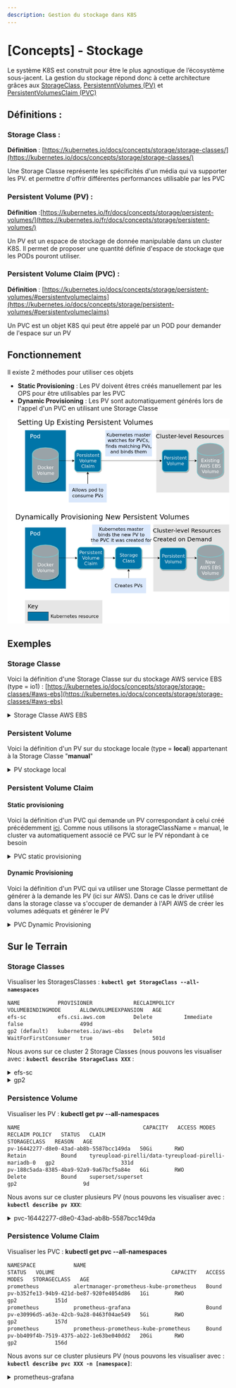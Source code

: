 ```yaml
---
description: Gestion du stockage dans K8S
---
```


# \[Concepts] - Stockage

Le système K8S est construit pour être le plus agnostique de l’écosystème sous-jacent. La gestion du stockage répond donc à cette architecture grâces aux [StorageClass](vision-and-values.md#storage-class), [PersistenntVolumes (PV)](vision-and-values.md#persistent-volume-pv) et [PersistentVolumesClaim (PVC)](vision-and-values.md#persistent-volume-claim-pvc)

## Définitions :

### **Storage Class :**&#x20;

**Définition** : [https://kubernetes.io/docs/concepts/storage/storage-classes/](https://kubernetes.io/docs/concepts/storage/storage-classes/)

Une Storage Classe représente les spécificités d'un média qui va supporter les PV. et permettre d'offrir différentes performances utilisable par les PVC

### **Persistent Volume (PV) :**&#x20;

**Définition** :[https://kubernetes.io/fr/docs/concepts/storage/persistent-volumes/](https://kubernetes.io/fr/docs/concepts/storage/persistent-volumes/)

Un PV est un espace de stockage de donnée manipulable dans un cluster K8S. Il permet de proposer une quantité définie d'espace de stockage que les PODs pouront utiliser.

### **Persistent Volume Claim (PVC) :**&#x20;

**Définition** : [https://kubernetes.io/docs/concepts/storage/persistent-volumes/#persistentvolumeclaims](https://kubernetes.io/docs/concepts/storage/persistent-volumes/#persistentvolumeclaims)

Un PVC est un objet K8S qui peut être appelé par un POD pour demander de l'espace sur un PV



## Fonctionnement

Il existe 2 méthodes pour utiliser ces objets

* **Static Provisioning** : Les PV doivent  êtres créés manuellement par les OPS pour être utilisables par les PVC
* **Dynamic Provisioning** : Les PV sont automatiquement générés lors de l'appel d'un PVC en utilisant une Storage Classe

![](../.gitbook/assets/image.png)



## Exemples

### Storage Classe

Voici la définition d'une Storage Classe sur du stockage AWS  service EBS (type = io1) : [https://kubernetes.io/docs/concepts/storage/storage-classes/#aws-ebs](https://kubernetes.io/docs/concepts/storage/storage-classes/#aws-ebs)

<details>

<summary>Storage Classe AWS EBS</summary>

```
apiVersion: storage.k8s.io/v1
kind: StorageClass
metadata:
  name: aws-ebs
provisioner: kubernetes.io/aws-ebs
parameters:
  type: io1
  iopsPerGB: "10"
  fsType: ext4
```

</details>

### Persistent Volume

Voici la définition d'un PV sur du stockage locale (type = **local**) appartenant à la Storage Classe "**manual**"

<details>

<summary>PV stockage local</summary>

```
apiVersion: v1
kind: PersistentVolume
metadata:
  name: task-pv-volume
  labels:
    type: local
spec:
  storageClassName: manual
  capacity:
    storage: 10Gi
  accessModes:
    - ReadWriteOnce
  hostPath:
    path: "/mnt/data"
```

</details>

### Persistent Volume Claim

#### Static provisioning

Voici la définition d'un PVC qui demande un PV correspondant à celui créé précédemment [ici](vision-and-values.md#persistent-volume). Comme nous utilisons la storageClassName = manual, le cluster va automatiquement associé ce PVC sur le PV répondant à ce besoin

<details>

<summary>PVC static provisioning</summary>

```
apiVersion: v1
kind: PersistentVolumeClaim
metadata:
  name: task-pv-claim
spec:
  storageClassName: manual
  accessModes:
    - ReadWriteOnce
  resources:
    requests:
      storage: 3Gi
```

</details>

#### **Dynamic Provisioning**&#x20;

Voici la définition d'un PVC qui va utiliser une Storage Classe permettant de générer à la demande les PV (ici sur AWS). Dans ce cas le driver utilisé dans la storage classe va s'occuper de demander à l'API AWS de créer les volumes adéquats et générer le PV

<details>

<summary>PVC Dynamic Provisioning</summary>

```
apiVersion: v1
kind: PersistentVolumeClaim
metadata:
  name: task-pv-claim
spec:
  storageClassName: aws-ebs
  accessModes:
    - ReadWriteOnce
  resources:
    requests:
      storage: 3Gi
```

</details>

## Sur le Terrain

### Storage Classes

Visualiser les StoragesClasses : **`kubectl get StorageClass --all-namespaces`**

```
NAME            PROVISIONER             RECLAIMPOLICY   VOLUMEBINDINGMODE      ALLOWVOLUMEEXPANSION   AGE
efs-sc          efs.csi.aws.com         Delete          Immediate              false                  499d
gp2 (default)   kubernetes.io/aws-ebs   Delete          WaitForFirstConsumer   true                   501d
```

Nous avons sur ce cluster 2 Storage Classes (nous pouvons les visualiser avec : **`kubectl describe StorageClass XXX`** :&#x20;

<details>

<summary>efs-sc</summary>

```
Name:            efs-sc
IsDefaultClass:  No
Annotations:     kubectl.kubernetes.io/last-applied-configuration={"apiVersion":"storage.k8s.io/v1","kind":"StorageClass","metadata":{"annotations":{},"name":"efs-sc"},"provisioner":"efs.csi.aws.com"}

Provisioner:           efs.csi.aws.com
Parameters:            <none>
AllowVolumeExpansion:  <unset>
MountOptions:          <none>
ReclaimPolicy:         Delete
VolumeBindingMode:     Immediate
Events:                <none>
```

</details>

<details>

<summary>gp2</summary>

```
Name:            gp2
IsDefaultClass:  Yes
Annotations:     kubectl.kubernetes.io/last-applied-configuration={"apiVersion":"storage.k8s.io/v1","kind":"StorageClass","metadata":{"annotations":{"storageclass.kubernetes.io/is-default-class":"true"},"name":"gp2"},"parameters":{"fsType":"ext4","type":"gp2"},"provisioner":"kubernetes.io/aws-ebs","volumeBindingMode":"WaitForFirstConsumer"}
,storageclass.kubernetes.io/is-default-class=true
Provisioner:           kubernetes.io/aws-ebs
Parameters:            fsType=ext4,type=gp2
AllowVolumeExpansion:  True
MountOptions:          <none>
ReclaimPolicy:         Delete
VolumeBindingMode:     WaitForFirstConsumer
Events:                <none>

```

</details>

### Persistence Volume

Visualiser les PV : **kubectl get pv --all-namespaces**

```
NAME                                       CAPACITY   ACCESS MODES   RECLAIM POLICY   STATUS   CLAIM                                                 STORAGECLASS   REASON   AGE
pv-16442277-d8e0-43ad-ab8b-5587bcc149da   50Gi       RWO            Retain           Bound    tyreupload-pirelli/data-tyreupload-pirelli-mariadb-0   gp2                     331d
pv-188c5ada-8385-4ba9-92a9-9a67bcf5a84e   6Gi        RWO            Delete           Bound    superset/superset                                      gp2                     9d
```

Nous avons sur ce cluster plusieurs PV (nous pouvons les visualiser avec : **`kubectl describe pv XXX`**:&#x20;

<details>

<summary>pvc-16442277-d8e0-43ad-ab8b-5587bcc149da</summary>

```
Name:              pvc-16442277-d8e0-43ad-ab8b-5587bcc149da
Labels:            failure-domain.beta.kubernetes.io/region=eu-west-3
                   failure-domain.beta.kubernetes.io/zone=eu-west-3c
Annotations:       kubernetes.io/createdby: aws-ebs-dynamic-provisioner
                   pv.kubernetes.io/bound-by-controller: yes
                   pv.kubernetes.io/provisioned-by: kubernetes.io/aws-ebs
Finalizers:        [kubernetes.io/pv-protection]
StorageClass:      gp2
Status:            Bound
Claim:             tyreupload-pirelli/data-tyreupload-pirelli-mariadb-0
Reclaim Policy:    Retain
Access Modes:      RWO
VolumeMode:        Filesystem
Capacity:          50Gi
Node Affinity:     
  Required Terms:  
    Term 0:        failure-domain.beta.kubernetes.io/zone in [eu-west-3c]
                   failure-domain.beta.kubernetes.io/region in [eu-west-3]
Message:           
Source:
    Type:       AWSElasticBlockStore (a Persistent Disk resource in AWS)
    VolumeID:   aws://eu-west-3c/vol-0c6007de5b5e75569
    FSType:     ext4
    Partition:  0
    ReadOnly:   false
Events:         <none>

```

</details>

### Persistence Volume Claim

Visualiser les PVC : **kubectl get pvc --all-namespaces**

```
NAMESPACE            NAME                                                                                                             STATUS   VOLUME                                     CAPACITY   ACCESS MODES   STORAGECLASS   AGE
prometheus           alertmanager-prometheus-kube-prometheus   Bound    pv-b352fe13-94b9-421d-be87-920fe4054d86   1Gi        RWO            gp2            151d
prometheus           prometheus-grafana                        Bound    pv-e30996d5-a63e-42cb-9a28-0463f04ae549   5Gi        RWO            gp2            157d
prometheus           prometheus-prometheus-kube-prometheus     Bound    pv-bb409f4b-7519-4375-ab22-1e63be040dd2   20Gi       RWO            gp2            156d
```

Nous avons sur ce cluster plusieurs PV (nous pouvons les visualiser avec : **`kubectl describe pvc XXX -n [namespace]`**:&#x20;

<details>

<summary>prometheus-grafana</summary>

```
Name:          prometheus-grafana
Namespace:     prometheus
StorageClass:  gp2
Status:        Bound
Volume:        pvc-e30996d5-a63e-42cb-9a28-0463f04ae549
Labels:        app.kubernetes.io/instance=prometheus
               app.kubernetes.io/managed-by=Helm
               app.kubernetes.io/name=grafana
               app.kubernetes.io/version=7.3.5
               helm.sh/chart=grafana-6.1.17
Annotations:   aws-ebs-tagger/tags: {"project": "GDP290"}
               meta.helm.sh/release-name: prometheus
               meta.helm.sh/release-namespace: prometheus
               pv.kubernetes.io/bind-completed: yes
               pv.kubernetes.io/bound-by-controller: yes
               volume.beta.kubernetes.io/storage-provisioner: kubernetes.io/aws-ebs
               volume.kubernetes.io/selected-node: ip-10-1-26-96.eu-west-3.compute.internal
Finalizers:    [kubernetes.io/pvc-protection]
Capacity:      5Gi
Access Modes:  RWO
VolumeMode:    Filesystem
Used By:       prometheus-grafana-97d686d56-rrwbj
Events:        <none>

```

</details>

###
